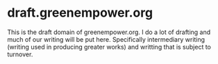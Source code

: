 # draft.greenempower.org

This is the draft domain of greenempower.org. I do a lot of drafting and much of our writing will be put here. Specifically intermediary writing (writing used in producing greater works) and writting that is subject to turnover.
